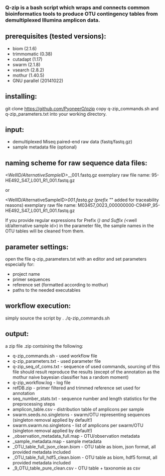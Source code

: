 ### Q-zip is a bash script which wraps and connects common bioinformatics tools to produce OTU contingency tables from demultiplexed Illumina amplicon data.

## prerequisites (tested versions):
- biom (2.1.6)
- trimmomatic (0.38)
- cutadapt (1.17)
- swarm (2.1.8)
- vsearch (2.8.2)
- mothur (1.40.5)
- GNU parallel (20141022)

## installing:
git clone https://github.com/PyoneerO/qzip
copy q-zip_commands.sh and q-zip_parameters.txt into your working directory.

## input:
- demultiplexed Miseq paired-end raw data (fastq/fastq.gz)
- sample metadata file (optional)

## naming scheme for raw sequence data files:
<SampleID>_<WellID/AlternativeSampleID>_<LaneNo>_<ReadNo>_001.fastq.gz
exemplary raw file name:
95-HE492_S47_L001_R1_001.fastq.gz

or

<MachineID>_<RunIndex>_<FlowcellID>_<SampleID>_<WellID/AlternativeSampleID>_<LaneNo>_<ReadNo>_001.fastq.gz
(prefix "<MachineID>_<RunIndex>_<FlowcellID>_" added for traceability reasons)
exemplary raw file name:
M03457_0023_000000000-C94HP_95-HE492_S47_L001_R1_001.fastq.gz

If you provide regular expressions for Prefix (<MachineID>_<RunIndex>_<FlowcellID>_) and Suffix 
(_<well id/alternative sample id>) in the parameter file, the sample names in the OTU tables will be cleaned from them.

## parameter settings:
open the file q-zip_parameters.txt with an editor and set parameters especially for:
- project name
- primer sequences
- reference set (formatted according to mothur)
- paths to the needed executables

## workflow execution:
simply source the script by . ./q-zip_commands.sh

## output:
a zip file <ProjectName>_<Date>_<Time>.zip contsining the following:
- q-zip_commands.sh - used workflow file
- q-zip_parameters.txt - used parameter file
- q-zip_seq_of_coms.txt - sequence of used commands, sourcing of this file should result reproduce the results
(except of the annotation as the mothur naive bayesian classifier has a random moment)
- q-zip_workflow.log - log file
- refDB.zip - primer filtered and trimmed reference set used for annotation
- seq_number_stats.txt - sequence number and length statistics for the preprocessing steps
- amplicon_table.csv - distribution table of amplicons per sample
- swarm.seeds.no.singletons - swarm/OTU representing sequences (singleton removal applied by default!)
- swarm.swarm.no.singletons - list of amplicons per swarm/OTU (singleton removal applied by default!)
- <project id>_observation_metadata_full.map - OTU/observation metadata
- <project id>_sample_metadata.map - sample metadata
- <project id>_OTU_table_full_json_clean.biom - OTU table as biom, json format, all provided metadata included
- <project id>_OTU_table_full_hdf5_clean.biom - OTU table as biom, hdf5 format, all provided metadata included
- <project id>_9_OTU_table_pure_clean.csv - OTU table + taxonomie as csv
